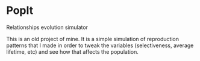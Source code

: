 # PopIt
Relationships evolution simulator

This is an old project of mine. It is a simple simulation of reproduction patterns that I made in order to tweak the variables (selectiveness, average lifetime, etc) and see how that affects the population. 
